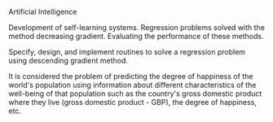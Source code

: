 Artificial Intelligence

Development of self-learning systems. Regression problems solved with the method decreasing gradient. Evaluating the performance of these methods.

Specify, design, and implement routines to solve a regression problem using descending gradient method.

It is considered the problem of predicting the degree of happiness of the world's population using information about different characteristics of the well-being of that population such as the country's gross domestic product where they live (gross domestic product - GBP), the degree of happiness, etc.
